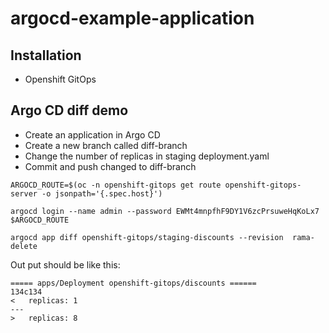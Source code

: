 # argocd-example-application

## Installation
- Openshift GitOps

## Argo CD diff demo

- Create an application in Argo CD
- Create a new branch called diff-branch
- Change the number of replicas in staging deployment.yaml
- Commit and push changed to diff-branch

```
ARGOCD_ROUTE=$(oc -n openshift-gitops get route openshift-gitops-server -o jsonpath='{.spec.host}')

argocd login --name admin --password EWMt4mnpfhF9DY1V6zcPrsuweHqKoLx7 $ARGOCD_ROUTE

argocd app diff openshift-gitops/staging-discounts --revision  rama-delete
```

Out put should be like this:

```
===== apps/Deployment openshift-gitops/discounts ======
134c134
<   replicas: 1
---
>   replicas: 8
```

